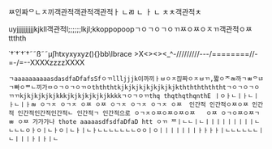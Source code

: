 ㅉ인짜ᄋㄴㅈ끼객관적객관적객관적ㅏ
ㄴㄻ
ㄴ
ㅏ
ㄴ
ㅊㅊ객관적ㅊ

uyjjjjjjjjjjkjkll객관적l;;;;;;lkjl;kkoppopoopㄱㅇㄱㅇㄱㅇㄲㅉㅇㅉㅇㅈㄲ객관적ㅇㅉttthth

˙†˙†˙†˙†˜˜ß˜˜µ∫htxyxyxyz(){}bb\lbrace >X<><><_^-/////////---/========//-=-/=--XXXXzzzzXXXX


	ㄱaaaaaaaaaasdasdfaDfafsSfㅇㄲllljjjk이까끼ㅏㅂㅇㅈ낂짜ㅇㅈㅂㄲ,짧ㅇᄌㄼ까ㄱㅃᄋㄶㄱ빠ㅇᄈㄴ끼가ㅁㅇㄱㅇㄱㅇㄲㅇthththtkjkjkjkjkjkjkjkjkththththththtㄱㅇㄱㅇㄱㅇㄲㄲkjkjkjkjkjkkkjkjkjkjkjkjkkkkㄱㅇㄱㅇㄲthq thqthqthqnthE ㅣㅇㅏㄴㅣㅏㄴㅣㅏㄴㅣㅏㄼ ㅇㄱㅈ ㅇㄱㅈ ㅇㅉ ㅇㅉ ㅇㄱㅈ ㅇㄱㅈ ㅇㄱㅈ ㅇㅉ  인간적 인간적ㅇㅉㅇㅉ 인간적 인간적인간적인간적ㄴ 인간적ㄱ 인간적으로 ㅇㄱㅈㅇㅉㅇㅉㅇㅉㅇㅉ   ㅇㅉ ㅇㄱㅇㅉㅇㅉㄱㅃ ㅇㅉ 가가가나 thote aaaaasdfsdfaDfaD htt ㅇㄲ ᄍㅣㄴㄴㅣㄴㅣㅣㅣㅣㅣㅣㅣㅣㅣㄴㄴㄴㄴㅇㅏㅇㅣㄴㅏㅇㅣㄴㅏㅣㄴㅏㄴㄴㄴㄴㄴㄴㄴㅇㅇㅣㅇㅣㅣㅣㅣㅣㅣㅣㅏㅏㅏㅏㅣㄴㄴㄴㄴㄴㄴㅣㄴㅣㅣㅣㅏㅣㅏㅣㄴ